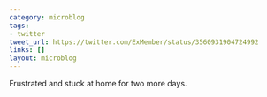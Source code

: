 ```yaml
---
category: microblog
tags:
- twitter
tweet_url: https://twitter.com/ExMember/status/3560931904724992
links: []
layout: microblog
---
```

Frustrated and stuck at home for two more days.
